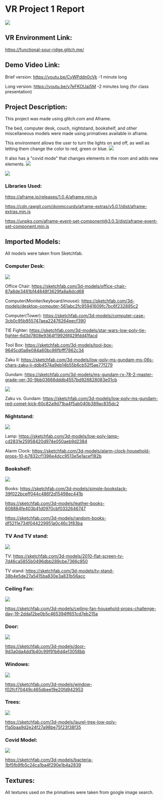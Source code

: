 # VR Project 1 Report

![](https://github.com/DillonS91/Project-1/blob/master/screencap%20and%20gifs/quick_look.gif)

## VR Environment Link: 

https://functional-sour-ridge.glitch.me/

## Demo Video Link:

Brief version: https://youtu.be/CyWPddn0cVk
-1 minute long

Long version: https://youtu.be/y7eFKOUaj5M
-2 minutes long (for class presentation)

## Project Description:

This project was made using glitch.com and Aframe.

The bed, computer desk, couch, nightstand, bookshelf, and other miscellaneous models were made using primatives available in aframe.

This environment allows the user to turn the lights on and off, as well as letting them change the color to red, green or blue.
![](https://github.com/DillonS91/Project-1/blob/master/screencap%20and%20gifs/light_demo.gif)

It also has a "covid mode" that changes elements in the room and adds new elements.
![](https://github.com/DillonS91/Project-1/blob/master/screencap%20and%20gifs/covid_demo1.gif)

![](https://github.com/DillonS91/Project-1/blob/master/screencap%20and%20gifs/covid_demo2.gif)

### Libraries Used:
https://aframe.io/releases/1.0.4/aframe.min.js

https://cdn.rawgit.com/donmccurdy/aframe-extras/v5.0.1/dist/aframe-extras.min.js

https://unpkg.com/aframe-event-set-component@3.0.3/dist/aframe-event-set-component.min.js


## Imported Models:

All models were taken from Sketchfab.

### Computer Desk:
![](https://github.com/DillonS91/Project-1/blob/master/screencap%20and%20gifs/Computer__desk.JPG)

Office Chair:
https://sketchfab.com/3d-models/office-chair-87a8de3461bf44848f3629fa8a8dcd68

Computer(Moniter/keyboard/mouse):
https://sketchfab.com/3d-models/desktop-computer-561abc2fc95941609fc7bc6f232895c2

Computer(Tower):
https://sketchfab.com/3d-models/computer-case-3cb0c95b955747aea22476264eecf390

TIE Fighter:
https://sketchfab.com/3d-models/star-wars-low-poly-tie-fighter-6d3d7808e9364f19926f429fdd41facd

Tool Box:
https://sketchfab.com/3d-models/tool-box-9645cd0a8e084a60bc86fbfff7862c34

Zaku II:
https://sketchfab.com/3d-models/low-poly-ms-gundam-ms-06s-chars-zaku-ii-ddb4574a9eb14b55b6cb52f5ae77f279

Gundam:
https://sketchfab.com/3d-models/ms-gundam-rx-78-2-master-grade-ver-30-9bb03666dddb4557bd926828083e01cb

![](https://github.com/DillonS91/Project-1/blob/master/screencap%20and%20gifs/zvg.JPG)

Zaku vs. Gundam:
https://sketchfab.com/3d-models/low-poly-ms-gundam-red-comet-kick-60c82a9d71ba4f5ab040b389ac835dc2

### Nightstand:
![](https://github.com/DillonS91/Project-1/blob/master/screencap%20and%20gifs/lamp_clock.JPG)

Lamp:
https://sketchfab.com/3d-models/low-poly-lamp-cd2831e25958420d974e050aeb9d2384

Alarm Clock:
https://sketchfab.com/3d-models/alarm-clock-household-props-10-b7832cf1396e4dcc9513e5e1acef182b

### Bookshelf:
![](https://github.com/DillonS91/Project-1/blob/master/screencap%20and%20gifs/books.JPG)

Books:
https://sketchfab.com/3d-models/simple-bookstack-39f022bceff044c486f2d15498ec441b

https://sketchfab.com/3d-models/leather-books-608884fe403b41d0970cbf0332646747

https://sketchfab.com/3d-models/random-books-df5211e734f044229951a0c46c3f83ba

### TV And TV stand:
![](https://github.com/DillonS91/Project-1/blob/master/screencap%20and%20gifs/TV_TVstand.JPG)

TV:
https://sketchfab.com/3d-models/2010-flat-screen-tv-7d46ca5855b0496dbb289cbe7366c850

TV stand:
https://sketchfab.com/3d-models/tv-stand-38b4e5de27a5415ba830e3a831b56acc

### Ceiling Fan:
![](https://github.com/DillonS91/Project-1/blob/master/screencap%20and%20gifs/Ceiling_fan.JPG)

https://sketchfab.com/3d-models/ceiling-fan-household-props-challenge-day-19-2dda12be0b5c465394ff651cd7eb215a

### Door:
![](https://github.com/DillonS91/Project-1/blob/master/screencap%20and%20gifs/door.JPG)

https://sketchfab.com/3d-models/door-9d3a0da4dd1b40c99f91b6d4e13058bb

### Windows:
![](https://github.com/DillonS91/Project-1/blob/master/screencap%20and%20gifs/window.JPG)

https://sketchfab.com/3d-models/window-f02fcf70449c465dbee19e20fd942953

### Trees:
![](https://github.com/DillonS91/Project-1/blob/master/screencap%20and%20gifs/tree.JPG)

https://sketchfab.com/3d-models/laurel-tree-low-poly-f1a5baa9d2e24f27a98be75f23f38f35

### Covid Model:
![](https://github.com/DillonS91/Project-1/blob/master/screencap%20and%20gifs/Covid.JPG)

https://sketchfab.com/3d-models/bacteria-1bf5fb9fb5c24ca1ba4f290e1b4a2839

## Textures:

All textures used on the primatives were taken from google image search.
